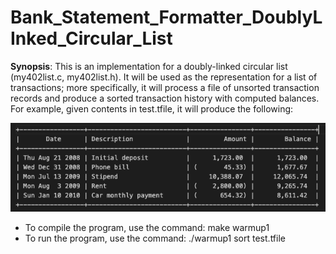 # Bank_Statement_Formatter_DoublyLInked_Circular_List
 
**Synopsis**:
This is an implementation for a doubly-linked circular list (my402list.c, my402list.h). It will be used as the representation for a list of transactions; more specifically, it will process a file of unsorted transaction records and produce a sorted transaction history with computed balances. For example, given contents in test.tfile, it will produce the following:

![Example](example.png)

- To compile the program, use the command: make warmup1
- To run the program, use the command: ./warmup1 sort test.tfile
